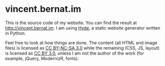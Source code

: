 vincent.bernat.im
=================

This is the source code of my website. You can find the result at
<http://vincent.bernat.im>. I am using [Hyde][hyde], a static website
generator written in Python.

Feel free to look at how things are done. The content (all HTML and image
files) is licensed as [CC BY-NC-SA 3.0][cc1] while the remaining (CSS,
JS, layout) is licensed as [CC BY 3.0][cc2], unless I am not the
author of the work (for example, jQuery, ModernizR, fonts).

[hyde]: https://github.com/hyde/hyde
[cc1]: http://creativecommons.org/licenses/by-nc-sa/3.0/
[cc2]: http://creativecommons.org/licenses/by/3.0/
